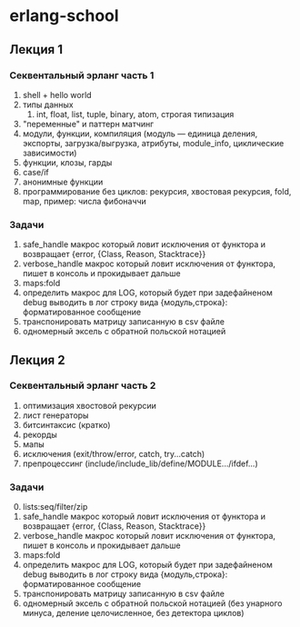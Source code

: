 # erlang-school

## Лекция 1

### Секвентальный эрланг часть 1

1. shell + hello world
2. типы данных
    1. int, float, list, tuple, binary, atom, строгая типизация
3. "переменные" и паттерн матчинг
4. модули, функции, компиляция (модуль — единица деления, экспорты, загрузка/выгрузка, атрибуты, module_info, циклические зависимости)
5. функции, клозы, гарды
6. case/if
7. анонимные функции
8. программирование без циклов: рекурсия, хвостовая рекурсия, fold, map, пример: числа фибоначчи

### Задачи

1. safe_handle макрос который ловит исключения от функтора и возвращает {error, {Class, Reason, Stacktrace}}
2. verbose_handle макрос который ловит исключения от функтора, пишет в консоль и прокидывает дальше
3. maps:fold
4. определить макрос для LOG, который будет при задефайненом debug выводить в лог строку вида {модуль,строка}: форматированное сообщение
5. транспонировать матрицу записанную в csv файле
6. одномерный эксель с обратной польской нотацией


## Лекция 2

### Секвентальный эрланг часть 2

1. оптимизация хвостовой рекурсии
2. лист генераторы
3. битсинтаксис (кратко)
4. рекорды
5. мапы
6. исключения (exit/throw/error, catch, try...catch)
7. препроцессинг (include/include_lib/define/MODULE.../ifdef...)

### Задачи

0. lists:seq/filter/zip
1. safe_handle макрос который ловит исключения от функтора и возвращает {error, {Class, Reason, Stacktrace}}
2. verbose_handle макрос который ловит исключения от функтора, пишет в консоль и прокидывает дальше
3. maps:fold
4. определить макрос для LOG, который будет при задефайненом debug выводить в лог строку вида {модуль,строка}: форматированное сообщение 
5. транспонировать матрицу записанную в csv файле
6. одномерный эксель с обратной польской нотацией (без унарного минуса, деление целочисленное, без детектора циклов)
